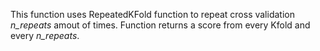 This function uses RepeatedKFold function to repeat cross validation *n_repeats* amout of times. Function returns a score from every Kfold and every *n_repeats*.
